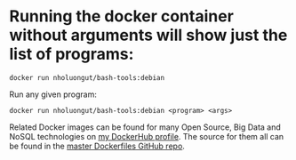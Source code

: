 # Running the docker container without arguments will show just the list of programs:

```
docker run nholuongut/bash-tools:debian
```

Run any given program:

```
docker run nholuongut/bash-tools:debian <program> <args>
```

Related Docker images can be found for many Open Source, Big Data and NoSQL technologies on [my DockerHub profile](https://hub.docker.com/r/nholuongut).
The source for them all can be found in the [master Dockerfiles GitHub repo](https://github.com/nholuongut/Dockerfiles/).
